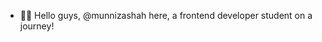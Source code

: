 - 👋🏽 Hello guys, @munnizashah here, a frontend developer student on a journey!

<!---
munnizashah/munnizashah is a ✨ special ✨ repository because its `README.md` (this file) appears on your GitHub profile.
You can click the Preview link to take a look at your changes.
--->
